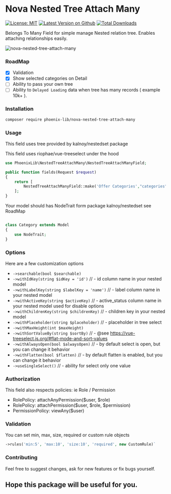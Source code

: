 # Nova Nested Tree Attach Many

[![License: MIT](https://img.shields.io/badge/License-MIT-yellow.svg)](https://opensource.org/licenses/MIT)
[![Latest Version on Github](https://img.shields.io/github/release/phoenix-lib/nova-nested-tree-attach-many.svg?style=flat-square)](https://packagist.org/packages/phoenix-lib/nova-nested-tree-attach-many)
[![Total Downloads](https://img.shields.io/packagist/dt/phoenix-lib/nova-nested-tree-attach-many.svg?style=flat-square)](https://packagist.org/packages/phoenix-lib/nova-nested-tree-attach-many)

Belongs To Many Field for simple manage Nested relation tree. Enables attaching relationships easily.

![nova-nested-tree-attach-many](https://user-images.githubusercontent.com/74270064/98738291-8a872780-23b8-11eb-8c76-a8605abe69f8.gif)

### RoadMap

- [x] Validation
- [x] Show selected categories on Detail
- [ ] Ability to pass your own tree
- [ ] Ability to `Delayed Loading` data when tree has many records ( example 10k+ ).

### Installation

```bash
composer require phoenix-lib/nova-nested-tree-attach-many
```

### Usage

This field uses tree provided by kalnoy/nestedset package

This field uses riophae/vue-treeselect under the hood

```php
use PhoenixLib\NestedTreeAttachMany\NestedTreeAttachManyField;
```
```php
public function fields(Request $request)
{
    return [
        NestedTreeAttachManyField::make('Offer Categories',"categories","App\Nova\Category"),
    ];
}
```

Your model should has NodeTrait form package kalnoy/nestedset see RoadMap

```php

class Category extends Model
{
    use NodeTrait;
}
```

### Options

Here are a few customization options

- `->searchable(bool $searchable)`
- `->withIdKey(string $idKey = 'id')` // - id column name in your nested model
- `->withLabelKey(string $labelKey = 'name')` // - label column name in your nested model
- `->withActiveKey(string $activeKey)` // - active_status column name in your nested model used for disable options
- `->withChildrenKey(string $childrenKey)` // - children key in your nested model
- `->withPlaceholder(string $placeholder)` // - placeholder in tree select
- `->withMaxHeight(int $maxHeight)`
- `->withSortValueBy(string $sortBy)` // - @see https://vue-treeselect.js.org/#flat-mode-and-sort-values
- `->withAlwaysOpen(bool $alwaysOpen)` // - by default select is open, but you can change it behavior
- `->withFlatten(bool $flatten)` // - by default flatten is enabled, but you can change it behavior
- `->useSingleSelect()` // - ability for select only one value


### Authorization
This field also respects policies: ie Role / Permission
- RolePolicy: attachAnyPermission($user, $role)
- RolePolicy: attachPermission($user, $role, $permission)
- PermissionPolicy: viewAny($user)

### Validation
You can set min, max, size, required or custom rule objects

```php
->rules('min:5', 'max:10', 'size:10', 'required', new CustomRule)`
```

### Contributing
Feel free to suggest changes, ask for new features or fix bugs yourself.

Hope this package will be useful for you.
---

